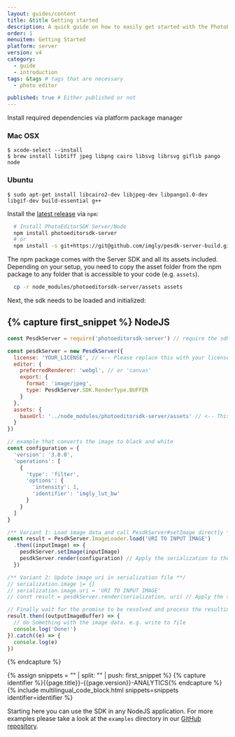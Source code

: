 ```yaml
---
layout: guides/content
title: &title Getting started
description: A quick guide on how to easily get started with the PhotoEditor SDK for server. Your kick-off to delight your users with top-notch editing capabilities.
order: 1
menuitem: Getting Started
platform: server
version: v4
category:
  - guide
  - introduction
tags: &tags # tags that are necessary
  - photo editor

published: true # Either published or not
---
```


Install required dependencies via platform package manager

### Mac OSX
```shell
$ xcode-select --install
$ brew install libtiff jpeg libpng cairo libsvg librsvg giflib pango node
```

### Ubuntu
```shell
$ sudo apt-get install libcairo2-dev libjpeg-dev libpango1.0-dev libgif-dev build-essential g++
```

Install the [latest release](https://github.com/imgly/pesdk-server-build/releases/latest) via `npm`:

```bash
  # Install PhotoEditorSDK Server/Node
  npm install photoeditorsdk-server
  # or
  npm install -s git+https://git@github.com/imgly/pesdk-server-build.git
```

The npm package comes with the Server SDK and all its assets included.
Depending on your setup, you need to copy the asset folder from the npm package to any folder that is accessible to your code (e.g. `assets`).

```bash
  cp -r node_modules/photoeditorsdk-server/assets assets
```

Next, the sdk needs to be loaded and initialized:

{% capture first_snippet %}
NodeJS
---
```js
const PesdkServer = require('photoeditorsdk-server') // require the sdk

const pesdkServer = new PesdkServer({
  license: 'YOUR_LICENSE', // <-- Please replace this with your license. Please make sure this is in *string* format, not *object*.
  editor: {
    preferredRenderer: 'webgl', // or 'canvas'
    export: {
      format: 'image/jpeg',
      type: PesdkServer.SDK.RenderType.BUFFER
    }
  },
  assets: {
    baseUrl: '../node_modules/photoeditorsdk-server/assets' // <-- This should be the absolute path to your `assets` directory
  }
})

// example that converts the image to black and white
const configuration = {
  'version': '3.0.0',
  'operations': [
    {
      'type': 'filter',
      'options': {
        'intensity': 1,
        'identifier': 'imgly_lut_bw'
      }
    }
  ]
}

/** Variant 1: Load image data and call PesdkServer#setImage directly **/
const result = PesdkServer.ImageLoader.load('URI TO INPUT IMAGE')
  .then((inputImage) => {
    pesdkServer.setImage(inputImage)
    pesdkServer.render(configuration) // Apply the serialization to the input image
  })

/** Variant 2: Update image uri in serialization file **/
// serialization.image |= {}
// serialization.image.uri = 'URI TO INPUT IMAGE'
// const result = pesdkServer.render(serialization, uri) // Apply the serialization to the input image

// Finally wait for the promise to be resolved and process the resulting output image buffer
result.then((outputImageBuffer) => {
  // do Something with the image data. e.g. write to file
  console.log('Done!')
}).catch((e) => {
  console.log(e)
})

```
{% endcapture %}

{% assign snippets = "" | split: "" | push: first_snippet %}
{% capture identifier %}{{page.title}}-{{page.version}}-ANALYTICS{% endcapture %}
{% include multilingual_code_block.html snippets=snippets identifier=identifier %}


Starting here you can use the SDK in any NodeJS application. For more examples please take a look at the `examples` directory in our [GitHub repository](https://github.com/imgly/pesdk-server-build).